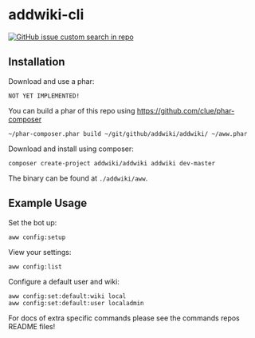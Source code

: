 # addwiki-cli

[![GitHub issue custom search in repo](https://img.shields.io/github/issues-search/addwiki/addwiki?label=issues&query=is%3Aissue%20is%3Aopen%20%5Baddwiki-cli%5D)](https://github.com/addwiki/addwiki/issues?q=is%3Aissue+is%3Aopen+%5Baddwiki-cli%5D+)

## Installation

Download and use a phar:

    NOT YET IMPLEMENTED!

You can build a phar of this repo using https://github.com/clue/phar-composer

    ~/phar-composer.phar build ~/git/github/addwiki/addwiki/ ~/aww.phar

Download and install using composer:

    composer create-project addwiki/addwiki addwiki dev-master

The binary can be found at `./addwiki/aww`.

## Example Usage

Set the bot up:

    aww config:setup

View your settings:

    aww config:list

Configure a default user and wiki:

    aww config:set:default:wiki local
    aww config:set:default:user localadmin

For docs of extra specific commands please see the commands repos README files!

